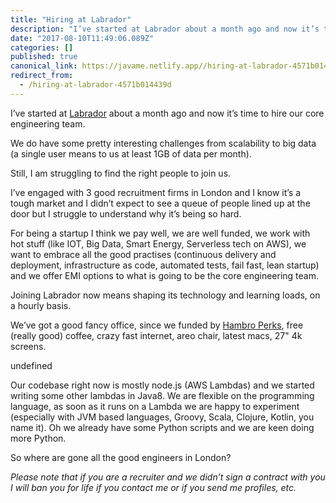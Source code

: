 ```yaml
---
title: "Hiring at Labrador"
description: "I’ve started at Labrador about a month ago and now it’s time to hire our core engineering team."
date: "2017-08-10T11:49:06.089Z"
categories: []
published: true
canonical_link: https://javame.netlify.app//hiring-at-labrador-4571b014439d
redirect_from:
  - /hiring-at-labrador-4571b014439d
---
```


I’ve started at [Labrador](https://www.thelabrador.co.uk/) about a month ago and now it’s time to hire our core engineering team.

We do have some pretty interesting challenges from scalability to big data (a single user means to us at least 1GB of data per month).

Still, I am struggling to find the right people to join us.

I’ve engaged with 3 good recruitment firms in London and I know it’s a tough market and I didn’t expect to see a queue of people lined up at the door but I struggle to understand why it’s being so hard.

For being a startup I think we pay well, we are well funded, we work with hot stuff (like IOT, Big Data, Smart Energy, Serverless tech on AWS), we want to embrace all the good practises (continuous delivery and deployment, infrastructure as code, automated tests, fail fast, lean startup) and we offer EMI options to what is going to be the core engineering team.

Joining Labrador now means shaping its technology and learning loads, on a hourly basis.

We’ve got a good fancy office, since we funded by [Hambro Perks](http://www.hambroperks.com/), free (really good) coffee, crazy fast internet, areo chair, latest macs, 27" 4k screens.

undefined

Our codebase right now is mostly node.js (AWS Lambdas) and we started writing some other lambdas in Java8. We are flexible on the programming language, as soon as it runs on a Lambda we are happy to experiment (especially with JVM based languages, Groovy, Scala, Clojure, Kotlin, you name it). Oh we already have some Python scripts and we are keen doing more Python.

So where are gone all the good engineers in London?

_Please note that if you are a recruiter and we didn’t sign a contract with you I will ban you for life if you contact me or if you send me profiles, etc._
